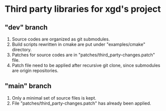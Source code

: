 # Third party libraries for xgd's project

## "dev" branch
1. Source codes are organized as git submodules.
2. Build scripts rewritten in cmake are put under "examples/cmake" directory.
3. Patches for source codes are in "patches/third_party-changes.patch" file.
4. Patch file need to be applied after recursive git clone, since submodules are origin repositories.

## "main" branch
1. Only a minimal set of source files is kept.
2. File "patches/third_party-changes.patch" has already been applied.
